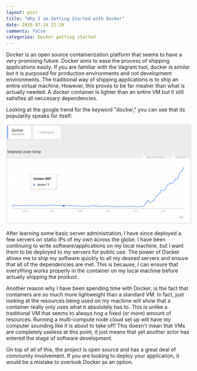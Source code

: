 ```yaml
---
layout: post
title: "Why I am Getting Started with Docker"
date: 2016-07-24 21:20
comments: false
categories: Docker getting started
---
```


Docker is an open source containerization platform that seems to have a very promising future.
Docker aims to ease the process of shipping applications easily.
If you are familiar with the Vagrant tool, docker is similar but it is purposed for production environments and not development environments.
The traditional way of shipping applications is to ship an entire virtual machine.
However, this proves to be far meatier than what is actually needed.
A docker container is lighter than an entire VM but it still satisfies all neccesary dependencies.


Looking at the google trend for the keyword "docker," you can see that its popularity speaks for itself:

<img src="/images/docker-trend.png"/>

After learning some basic server administration, I have since deployed a few servers on static IPs of my own across the globe.
I have been continuing to write software/applications on my local machine, but I want them to be deployed to my servers for public use.
The power of Docker allows me to ship my software quickly to all my desired servers and ensure that all of the dependencies are met.
This is because, I can ensure that everything works properly in the container on my local machine before actually shipping the product.

Another reason why I have been spending time with Docker, is the fact that containers are so much more lightweight than a standard VM.
In fact, just looking at the resources being used on my machine will show that a container really only uses what it absolutely has to.
This is unlike a traditional VM that seems to always hog a fixed (or more) amount of resources.
Running a multi-compute node cloud set up will have my computer sounding like it is about to take off!
This doesn't mean that VMs are completely useless at this point, it just means that yet another actor has entered the stage of software development.

On top of all of this, the project is open source and has a great deal of community involvement.
If you are looking to deploy your application, it would be a mistake to overlook Docker as an option.
